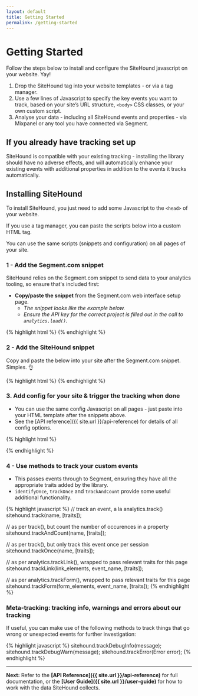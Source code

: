 ```yaml
---
layout: default
title: Getting Started
permalink: /getting-started
---
```


# Getting Started

Follow the steps below to install and configure the SiteHound javascript on your website. Yay!

1. Drop the SiteHound tag into your website templates - or via a tag manager.
2. Use a few lines of Javascript to specify the key events you want to track, based on your site’s URL structure, `<body>` CSS classes, or your own custom script.
3. Analyse your data - including all SiteHound events and properties - via Mixpanel or any tool you have connected via Segment.


## If you already have tracking set up

SiteHound is compatible with your existing tracking - installing the library should have no adverse effects, and will automatically enhance your existing events with additional properties in addition to the events it tracks automatically.

## Installing SiteHound

To install SiteHound, you just need to add some Javascript to the `<head>` of your website.

If you use a tag manager, you can paste the scripts below into a custom HTML tag.

You can use the same scripts (snippets and configuration) on all pages of your site.

### 1 - Add the Segment.com snippet

SiteHound relies on the Segment.com snippet to send data to your analytics tooling, so ensure that's included first:

- **Copy/paste the snippet** from the Segment.com web interface setup page.
  - _The snippet looks like the example below._
  - _Ensure the API key for the correct project is filled out in the call to `analytics.load()`._

<nowrap>
{% highlight html %}
<script type="text/javascript">
!function(){var analytics=window.analytics=window.analytics||[];if(!analytics.initialize)if(analytics.invoked)window.console&&console.error&&console.error("Segment snippet included twice.");else{analytics.invoked=!0;analytics.methods=["trackSubmit","trackClick","trackLink","trackForm","pageview","identify","reset","group","track","ready","alias","page","once","off","on"];analytics.factory=function(t){return function(){var e=Array.prototype.slice.call(arguments);e.unshift(t);analytics.push(e);return analytics}};for(var t=0;t<analytics.methods.length;t++){var e=analytics.methods[t];analytics[e]=analytics.factory(e)}analytics.load=function(t){var e=document.createElement("script");e.type="text/javascript";e.async=!0;e.src=("https:"===document.location.protocol?"https://":"http://")+"cdn.segment.com/analytics.js/v1/"+t+"/analytics.min.js";var n=document.getElementsByTagName("script")[0];n.parentNode.insertBefore(e,n)};analytics.SNIPPET_VERSION="3.1.0"; 
analytics.load("<YOUR SEGMENT WRITE KEY HERE>");
analytics.page();
}}(); 
</script>
{% endhighlight %}
</nowrap>

### 2 - Add the SiteHound snippet

Copy and paste the below into your site after the Segment.com snippet. Simples. 👌

<nowrap>
{% highlight html %}
<script type="text/javascript">
!function(){var t=window.sitehound=window.sitehound||{},n=("https:"===document.location.protocol?"https://":"http://")+"andyyoung.github.io/sitehound/sitehound-min.js";if(!t.sniff){if(t.invoked){var e="SiteHound snippet included twice";return window.console&&console.error&&console.error(e),void t.trackDebugWarn(e)}t.invoked=!0,t.queue=[];for(var r=["doNotTrack","identify","identifyOnce","ready","track","trackAndCount","trackLink","trackForm","trackOnce","trackDebugInfo","trackDebugWarn","trackError"],o=function(n){return function(){var e=Array.prototype.slice.call(arguments);return e.unshift(n),t.queue.push(e),t}},i=0;i<r.length;i++){var a=r[i];t[a]=o(a)}t.sniff=t.done=function(){t.isDone=!0},t.SNIPPET_VERSION="1.3",t.load=function(e){t.adaptor=e;var r=document.createElement("script");r.type="text/javascript",r.async=!0,r.src=n+"?snippet_ver="+t.SNIPPET_VERSION;var o=document.getElementsByTagName("script")[0];o.parentNode.insertBefore(r,o)}}}();
sitehound.load("segment");
</script>
{% endhighlight %}
</nowrap>

### 3. Add config for your site & trigger the tracking when done

- You can use the same config Javascript on all pages - just paste into your HTML template after the snippets above.
- See the [API reference]({{ site.url }}/api-reference) for details of all config options.

{% highlight html %}
<script type="text/javascript">
// add rules for key pages we wish to track
sitehound.trackPages = {
  'Home': '/',
  // use arrays match any of multiple criteria:
  'Page type': [
    '/string/matches/full/url/path',
    /^\/regex\/matches\/multiple\/url\/paths\//,
    '.css_class_on_html_body_element'
  ]
  // NB. use URL matching where possible, since this can also be applied to referrers
};

// track "Viewed Unidentified Page" event for all pages not covered above
sitehound.trackAllPages = true;

// enable logging informational messages to the console
sitehound.logToConsole = true;

// after all config, trigger the tracking for this page
sitehound.sniff();
</script>
{% endhighlight %}

### 4 - Use methods to track your custom events

- This passes events through to Segment, ensuring they have all the appropriate traits added by the library.
- `identifyOnce`, `trackOnce`  and `trackAndCount`  provide some useful additional functionality.

{% highlight javascript %}
// track an event, a la analytics.track()
sitehound.track(name, [traits]);

// as per track(), but count the number of occurences in a property
sitehound.trackAndCount(name, [traits]);

// as per track(), but only track this event once per session
sitehound.trackOnce(name, [traits]);

// as per analytics.trackLink(), wrapped to pass relevant traits for this page
sitehound.trackLink(link_elements, event_name, [traits]);

// as per analytics.trackForm(), wrapped to pass relevant traits for this page
sitehound.trackForm(form_elements, event_name, [traits]);
{% endhighlight %}

### Meta-tracking: tracking info, warnings and errors about our tracking

If useful, you can make use of the following methods to track things that go wrong or unexpected events for further investigation:

{% highlight javascript %}
sitehound.trackDebugInfo(message);
sitehound.trackDebugWarn(message);
sitehound.trackError(Error error);
{% endhighlight %}

---

**Next:** Refer to the **[API Reference]({{ site.url }}/api-reference)** for full documentation, or the **[User Guide]({{ site.url }}/user-guide)** for how to work with the data SiteHound collects.
